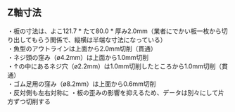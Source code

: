 ## Z軸寸法  
・板の寸法は、よこ121.7 * たて80.0 * 厚み2.0mm（業者にでかい板一枚から切り出してもらう関係で、縦横は半端な寸法になっている）  
・魚型のアウトラインは上面から2.0mm切削（貫通）  
・ネジ頭の窪み（ø4.2mm）は上面から1.0mm切削  
・↑の中にあるネジ穴（ø2.2mm）は1.0mm切削したところから1.0mm切削（貫通）  
・ゴム足用の窪み（ø8.2mm）は上面から0.6mm切削  
・反対側も左右対称に
・板の歪みの影響を抑えるため、データは別々にして片方ずつ切削する  
